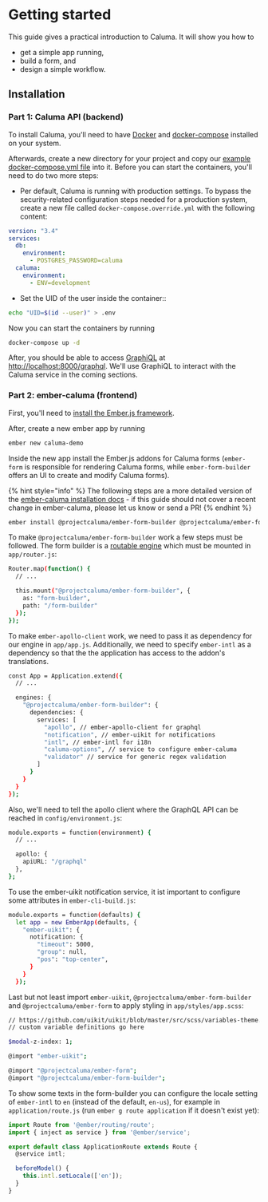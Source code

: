 # Getting started

This guide gives a practical introduction to Caluma. It will show you how to

* get a simple app running,
* build a form, and
* design a simple workflow.

## Installation

### Part 1: Caluma API (backend)

To install Caluma, you'll need to have [Docker](https://docs.docker.com/install/) and [docker-compose](https://docs.docker.com/compose/install/) installed on your system.

Afterwards, create a new directory for your project and copy our [example docker-compose.yml file](https://github.com/projectcaluma/caluma/blob/main/docker-compose.yml) into it. Before you can start the containers, you'll need to do two more steps:

* Per default, Caluma is running with production settings. To bypass the security-related configuration steps needed for a production system, create a new file called `docker-compose.override.yml` with the following content:

```yaml
version: "3.4"
services:
  db:
    environment:
      - POSTGRES_PASSWORD=caluma
  caluma:
    environment:
      - ENV=development
```

* Set the UID of the user inside the container::

```bash
echo "UID=$(id --user)" > .env
```

Now you can start the containers by running

```bash
docker-compose up -d
```

After, you should be able to access [GraphiQL](https://github.com/graphql/graphiql) at [http://localhost:8000/graphql](http://localhost:8000/graphql). We'll use GraphiQL to interact with the Caluma service in the coming sections.

### Part 2: ember-caluma (frontend)

First, you'll need to [install the Ember.js framework](https://guides.emberjs.com/release/getting-started/quick-start/).

After, create a new ember app by running

```bash
ember new caluma-demo
```

Inside the new app install the Ember.js addons for Caluma forms (`ember-form` is responsible for rendering Caluma forms, while `ember-form-builder` offers an UI to create and modify Caluma forms).

{% hint style="info" %}
The following steps are a more detailed version of the [ember-caluma installation docs](https://docs.caluma.io/ember-caluma/docs) - if this guide should not cover a recent change in ember-caluma, please let us know or send a PR!
{% endhint %}

```bash
ember install @projectcaluma/ember-form-builder @projectcaluma/ember-form
```

To make `@projectcaluma/ember-form-builder` work a few steps must be followed. The form builder is a [routable engine](http://ember-engines.com) which must be mounted in `app/router.js`:

```bash
Router.map(function() {
  // ...

  this.mount("@projectcaluma/ember-form-builder", {
    as: "form-builder",
    path: "/form-builder"
  });
});
```

To make `ember-apollo-client` work, we need to pass it as dependency for our engine in `app/app.js`. Additionally, we need to specify `ember-intl` as a dependency so that the the application has access to the addon's translations.

```bash
const App = Application.extend({
  // ...

  engines: {
    "@projectcaluma/ember-form-builder": {
      dependencies: {
        services: [
          "apollo", // ember-apollo-client for graphql
          "notification", // ember-uikit for notifications
          "intl", // ember-intl for i18n
          "caluma-options", // service to configure ember-caluma
          "validator" // service for generic regex validation
        ]
      }
    }
  }
});
```

Also, we'll need to tell the apollo client where the GraphQL API can be reached in `config/environment.js`:

```bash
module.exports = function(environment) {
  // ...

  apollo: {
    apiURL: "/graphql"
  },
};
```

To use the ember-uikit notification service, it ist important to configure some attributes in `ember-cli-build.js`:

```bash
module.exports = function(defaults) {
  let app = new EmberApp(defaults, {
    "ember-uikit": {
      notification: {
        "timeout": 5000,
        "group": null,
        "pos": "top-center",
      }
    }
  });
```

Last but not least import `ember-uikit`, `@projectcaluma/ember-form-builder` and `@projectcaluma/ember-form` to apply styling in `app/styles/app.scss`:

```bash
// https://github.com/uikit/uikit/blob/master/src/scss/variables-theme.scss
// custom variable definitions go here

$modal-z-index: 1;

@import "ember-uikit";

@import "@projectcaluma/ember-form";
@import "@projectcaluma/ember-form-builder";
```

To show some texts in the form-builder you can configure the locale setting of `ember-intl` to `en` (instead of the default, `en-us`), for example in `application/route.js` (run `ember g route application` if it doesn't exist yet):

```javascript
import Route from '@ember/routing/route';
import { inject as service } from '@ember/service';

export default class ApplicationRoute extends Route {
  @service intl;

  beforeModel() {
    this.intl.setLocale(['en']);
  }
}
```
